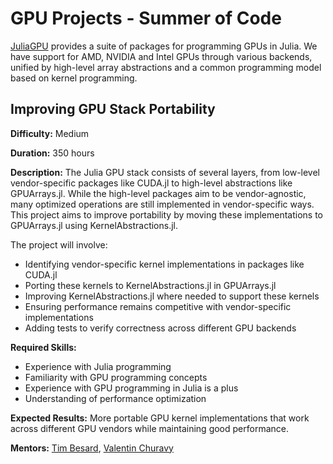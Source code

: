 # GPU Projects - Summer of Code

[JuliaGPU](https://github.com/JuliaGPU) provides a suite of packages for programming GPUs in Julia. We have support for AMD, NVIDIA and Intel GPUs through various backends, unified by high-level array abstractions and a common programming model based on kernel programming.

## Improving GPU Stack Portability

**Difficulty:** Medium

**Duration:** 350 hours

**Description:** The Julia GPU stack consists of several layers, from low-level vendor-specific packages like CUDA.jl to high-level abstractions like GPUArrays.jl. While the high-level packages aim to be vendor-agnostic, many optimized operations are still implemented in vendor-specific ways. This project aims to improve portability by moving these implementations to GPUArrays.jl using KernelAbstractions.jl.

The project will involve:
- Identifying vendor-specific kernel implementations in packages like CUDA.jl
- Porting these kernels to KernelAbstractions.jl in GPUArrays.jl
- Improving KernelAbstractions.jl where needed to support these kernels
- Ensuring performance remains competitive with vendor-specific implementations
- Adding tests to verify correctness across different GPU backends

**Required Skills:**
- Experience with Julia programming
- Familiarity with GPU programming concepts
- Experience with GPU programming in Julia is a plus
- Understanding of performance optimization

**Expected Results:** More portable GPU kernel implementations that work across different GPU vendors while maintaining good performance.

**Mentors:** [Tim Besard](https://github.com/maleadt), [Valentin Churavy](https://github.com/vchuravy)
